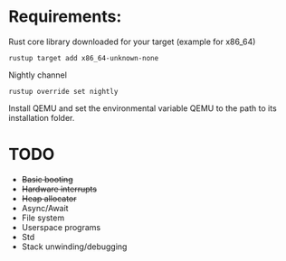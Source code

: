 # Requirements:

Rust core library downloaded for your target (example for x86_64)

```rustup target add x86_64-unknown-none```

Nightly channel

```rustup override set nightly```

Install QEMU and set the environmental variable QEMU to the path to its
installation folder.

# TODO

- ~~Basic booting~~
- ~~Hardware interrupts~~
- ~~Heap allocator~~
- Async/Await
- File system
- Userspace programs
- Std
- Stack unwinding/debugging